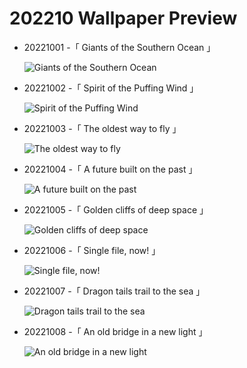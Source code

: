 # 202210 Wallpaper Preview 
- 20221001 -「 Giants of the Southern Ocean 」
  ![Giants of the Southern Ocean](https://bing.com/th?id=OHR.EubalaenaAustralis_EN-US7949014397_UHD.jpg&rf=LaDigue_UHD.jpg&pid=hp&w=3840&h=2160&rs=1&c=4) 
- 20221002 -「 Spirit of the Puffing Wind 」
  ![Spirit of the Puffing Wind](https://bing.com/th?id=OHR.BridalVeilFalls_EN-US8055892423_UHD.jpg&rf=LaDigue_UHD.jpg&pid=hp&w=3840&h=2160&rs=1&c=4) 
- 20221003 -「 The oldest way to fly 」
  ![The oldest way to fly](https://bing.com/th?id=OHR.LotsOBalloons_EN-US8236203600_UHD.jpg&rf=LaDigue_UHD.jpg&pid=hp&w=3840&h=2160&rs=1&c=4) 
- 20221004 -「 A future built on the past 」
  ![A future built on the past](https://bing.com/th?id=OHR.Porthuis_EN-US8462686696_UHD.jpg&rf=LaDigue_UHD.jpg&pid=hp&w=3840&h=2160&rs=1&c=4) 
- 20221005 -「 Golden cliffs of deep space 」
  ![Golden cliffs of deep space](https://bing.com/th?id=OHR.CosmicCliffs_EN-US8727581889_UHD.jpg&rf=LaDigue_UHD.jpg&pid=hp&w=3840&h=2160&rs=1&c=4) 
- 20221006 -「 Single file, now! 」
  ![Single file, now!](https://bing.com/th?id=OHR.FlamingoTeacher_EN-US8819896781_UHD.jpg&rf=LaDigue_UHD.jpg&pid=hp&w=3840&h=2160&rs=1&c=4) 
- 20221007 -「 Dragon tails trail to the sea 」
  ![Dragon tails trail to the sea](https://bing.com/th?id=OHR.BayofBiscay_EN-US8933430968_UHD.jpg&rf=LaDigue_UHD.jpg&pid=hp&w=3840&h=2160&rs=1&c=4) 
- 20221008 -「 An old bridge in a new light 」
  ![An old bridge in a new light](https://bing.com/th?id=OHR.OberbaumBridge_EN-US6324390642_UHD.jpg&rf=LaDigue_UHD.jpg&pid=hp&w=3840&h=2160&rs=1&c=4) 

